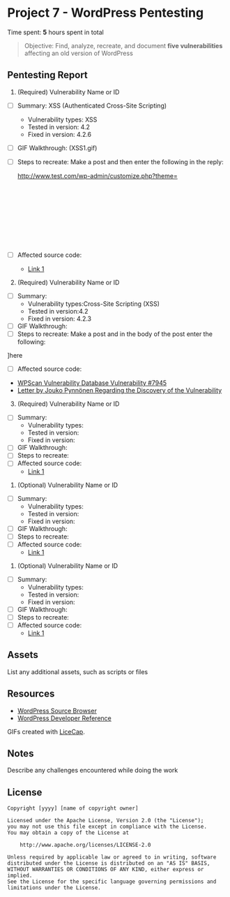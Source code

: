 # Project 7 - WordPress Pentesting

Time spent: **5** hours spent in total

> Objective: Find, analyze, recreate, and document **five vulnerabilities** affecting an old version of WordPress

## Pentesting Report

1. (Required) Vulnerability Name or ID
  - [ ] Summary: XSS (Authenticated Cross-Site Scripting)
    - Vulnerability types: XSS
    - Tested in version: 4.2
    - Fixed in version: 4.2.6
  - [ ] GIF Walkthrough: (XSS1.gif)
  - [ ] Steps to recreate: Make a post and then enter the following in the reply:
    
    http://www.test.com/wp-admin/customize.php?theme=<svg onload=alert(1)>
  - [ ] Affected source code:
    - [Link 1](https://core.trac.wordpress.org/browser/tags/version/src/source_file.php)
2. (Required) Vulnerability Name or ID
  - [ ] Summary: 
    - Vulnerability types:Cross-Site Scripting (XSS)
    - Tested in version:4.2
    - Fixed in version: 4.2.3
  - [ ] GIF Walkthrough: 
  - [ ] Steps to recreate: Make a post and in the body of the post enter the following:
  
  <a href="[caption code=">]</a><a title=" onmouseover=alert('Exploit2!') ">here</a>
  - [ ] Affected source code:
   - [WPScan Vulnerability Database Vulnerability #7945](https://wpvulndb.com/vulnerabilities/7945)
   - [Letter by Jouko Pynnönen Regarding the Discovery of the Vulnerability](https://packetstormsecurity.com/files/131644/)

3. (Required) Vulnerability Name or ID
  - [ ] Summary: 
    - Vulnerability types:
    - Tested in version:
    - Fixed in version: 
  - [ ] GIF Walkthrough: 
  - [ ] Steps to recreate: 
  - [ ] Affected source code:
    - [Link 1](https://core.trac.wordpress.org/browser/tags/version/src/source_file.php)
1. (Optional) Vulnerability Name or ID
  - [ ] Summary: 
    - Vulnerability types:
    - Tested in version:
    - Fixed in version: 
  - [ ] GIF Walkthrough: 
  - [ ] Steps to recreate: 
  - [ ] Affected source code:
    - [Link 1](https://core.trac.wordpress.org/browser/tags/version/src/source_file.php)
1. (Optional) Vulnerability Name or ID
  - [ ] Summary: 
    - Vulnerability types:
    - Tested in version:
    - Fixed in version: 
  - [ ] GIF Walkthrough: 
  - [ ] Steps to recreate: 
  - [ ] Affected source code:
    - [Link 1](https://core.trac.wordpress.org/browser/tags/version/src/source_file.php) 

## Assets

List any additional assets, such as scripts or files

## Resources

- [WordPress Source Browser](https://core.trac.wordpress.org/browser/)
- [WordPress Developer Reference](https://developer.wordpress.org/reference/)

GIFs created with [LiceCap](http://www.cockos.com/licecap/).

## Notes

Describe any challenges encountered while doing the work

## License

    Copyright [yyyy] [name of copyright owner]

    Licensed under the Apache License, Version 2.0 (the "License");
    you may not use this file except in compliance with the License.
    You may obtain a copy of the License at

        http://www.apache.org/licenses/LICENSE-2.0

    Unless required by applicable law or agreed to in writing, software
    distributed under the License is distributed on an "AS IS" BASIS,
    WITHOUT WARRANTIES OR CONDITIONS OF ANY KIND, either express or implied.
    See the License for the specific language governing permissions and
    limitations under the License.
